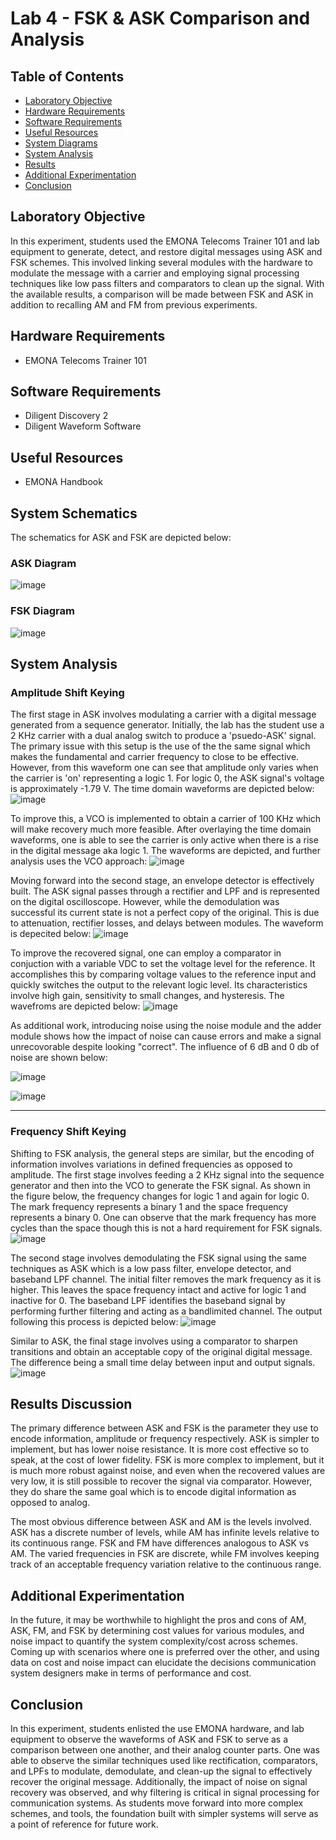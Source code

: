 # Lab 4 - FSK & ASK Comparison and Analysis

## Table of Contents
- [Laboratory Objective](#laboratory-objective)
- [Hardware Requirements](#hardware-requirements)
- [Software Requirements](#software-requirements)
- [Useful Resources](#useful-resources)
- [System Diagrams](#system-diagrams)
- [System Analysis](#system-analysis)
- [Results](#results)
- [Additional Experimentation](#additional-experimentation)
- [Conclusion](#conclusion)

## Laboratory Objective
In this experiment, students used the EMONA Telecoms Trainer 101 and lab equipment to generate, detect, and restore digital messages using ASK and FSK schemes. This involved linking several modules with the hardware to modulate the message with a carrier and employing signal processing techniques like low pass filters and comparators to clean up the signal. With the available results, a comparison will be made between FSK and ASK in addition to recalling AM and FM from previous experiments.

## Hardware Requirements
- EMONA Telecoms Trainer 101

## Software Requirements
- Diligent Discovery 2
- Diligent Waveform Software

## Useful Resources
- EMONA Handbook

## System Schematics
The schematics for ASK and FSK are depicted below:

### ASK Diagram
![image](https://github.com/leoki6/Digital-Communications/blob/main/L4_FSK_ASK/System_Diagrams/ASK_Schematic.png)

### FSK Diagram
![image](https://github.com/leoki6/Digital-Communications/blob/main/L4_FSK_ASK/System_Diagrams/FSK_Schematic.png)


## System Analysis

### Amplitude Shift Keying
The first stage in ASK involves modulating a carrier with a digital message generated from a sequence generator. Initially, the lab has the student use a 2 KHz carrier with a dual analog switch to produce a 'psuedo-ASK' signal. The primary issue with this setup is the use of the the same signal which makes the fundamental and carrier frequency to close to be effective. However, from this waveform one can see that amplitude only varies when the carrier is 'on' representing a logic 1. For logic 0, the ASK signal's voltage is approximately -1.79 V. The time domain waveforms are depicted below:
![image](https://github.com/leoki6/Digital-Communications/blob/main/L4_FSK_ASK/Figures/1_Initial_ASK_Gen.png)

To improve this, a VCO is implemented to obtain a carrier of 100 KHz which will make recovery much more feasible. After overlaying the time domain waveforms, one is able to see the carrier is only active when there is a rise in the digital message aka logic 1. The waveforms are depicted, and further analysis uses the VCO approach:
![image](https://github.com/leoki6/Digital-Communications/blob/main/L4_FSK_ASK/Figures/2_ASK_VCO_Gen.png)

Moving forward into the second stage, an envelope detector is effectively built. The ASK signal passes through a rectifier and LPF and is represented on the digital oscilloscope. However, while the demodulation was successful its current state is not a perfect copy of the original. This is due to attenuation, rectifier losses, and delays between modules. The waveform is depecited below:
![image](https://github.com/leoki6/Digital-Communications/blob/main/L4_FSK_ASK/Figures/3_Initial_ASK_Demod.png)

To improve the recovered signal, one can employ a comparator in conjuction with a variable VDC to set the voltage level for the reference. It accomplishes this by comparing voltage values to the reference input and quickly switches the output to the relevant logic level. Its characteristics involve high gain, sensitivity to small changes, and hysteresis. The wavefroms are depicted below:
![image](https://github.com/leoki6/Digital-Communications/blob/main/L4_FSK_ASK/Figures/4_Comparator.png)

As additional work, introducing noise using the noise module and the adder module shows how the impact of noise can cause errors and make a signal unrecovorable despite looking "correct". The influence of 6 dB and 0 db of noise are shown below:

![image](https://github.com/leoki6/Digital-Communications/blob/main/L4_FSK_ASK/Figures/5_Noise_6dB.png)

![image](https://github.com/leoki6/Digital-Communications/blob/main/L4_FSK_ASK/Figures/6_Noise_0dB.png)
______________________________________________________________________________________________________________________________________________________________________________
### Frequency Shift Keying
Shifting to FSK analysis, the general steps are similar, but the encoding of information involves variations in defined frequencies as opposed to amplitude. The first stage involves feeding a 2 KHz signal into the sequence generator and then into the VCO to generate the FSK signal. As shown in the figure below, the frequency changes for logic 1 and again for logic 0. The mark frequency represents a binary 1 and the space frequency represents a binary 0. One can observe that the mark frequency has more cycles than the space though this is not a hard requirement for FSK signals. 
![image](https://github.com/leoki6/Digital-Communications/blob/main/L4_FSK_ASK/Figures/7_FSK_Gen.png)

The second stage involves demodulating the FSK signal using the same techniques as ASK which is a low pass filter, envelope detector, and baseband LPF channel. The initial filter removes the mark frequency as it is higher. This leaves the space frequency intact and active for logic 1 and inactive for 0. The baseband LPF identifies the baseband signal by performing further filtering and acting as a bandlimited channel. The output following this process is depicted below:
![image](https://github.com/leoki6/Digital-Communications/blob/main/L4_FSK_ASK/Figures/9_FSK_Recov.png)

Similar to ASK, the final stage involves using a comparator to sharpen transitions and obtain an acceptable copy of the original digital message. The difference being a small time delay between input and output signals.
![image](https://github.com/leoki6/Digital-Communications/blob/main/L4_FSK_ASK/Figures/10_Comparator.png)

## Results Discussion
The primary difference between ASK and FSK is the parameter they use to encode information, amplitude or frequency respectively. ASK is simpler to implement, but has lower noise resistance. It is more cost effective so to speak, at the cost of lower fidelity. FSK is more complex to implement, but it is much more robust against noise, and even when the recovered values are very low, it is still possible to recover the signal via comparator. However, they do share the same goal which is to encode digital information as opposed to analog.

The most obvious difference between ASK and AM is the levels involved. ASK has a discrete number of levels, while AM has infinite levels relative to its continuous range. FSK and FM have differences analogous to ASK vs AM. The varied frequencies in FSK are discrete, while FM involves keeping track of an acceptable frequency variation relative to the continuous range. 

## Additional Experimentation
In the future, it may be worthwhile to highlight the pros and cons of AM, ASK, FM, and FSK by determining cost values for various modules, and noise impact to quantify the system complexity/cost across schemes. Coming up with scenarios where one is preferred over the other, and using data on cost and noise impact can elucidate the decisions communication system designers make in terms of performance and cost.

## Conclusion
In this experiment, students enlisted the use EMONA hardware, and lab equipment to observe the waveforms of ASK and FSK to serve as a comparison between one another, and their analog counter parts. One was able to observe the similar techniques used like rectification, comparators, and LPFs to modulate, demodulate, and clean-up the signal to effectively recover the original message. Additionally, the impact of noise on signal recovery was observed, and why filtering is critical in signal processing for communication systems. As students move forward into more complex schemes, and tools, the foundation built with simpler systems will serve as a point of reference for future work. 



